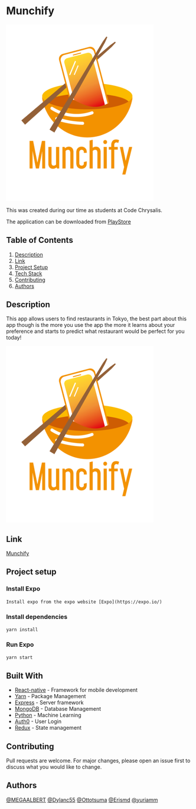 # Munchify
<!-- ![logo](assets/logo_bowl.png) -->
<img src="./assets/logo_bowl.png" width="400" alt="Logo">

This was created during our time as students at Code Chrysalis.

The application can be downloaded from [PlayStore](https://play.google.com/store/apps/details?id=com.ottotsuma.restaurantnativeapp)

## Table of Contents

1.  [Description](#description)
1.  [Link](#link)
1.  [Project Setup](#project-setup)
1.  [Tech Stack](#built-with)
1.  [Contributing](#contributing)
1.  [Authors](#authors)

## Description
This app allows users to find restaurants in Tokyo, the best part about this app though is the more you use the app the more it learns about your preference and starts to predict what restaurant would be perfect for you today!   

<img src="assets/logo_bowl.png" width="400" alt="Logo">

## Link
[Munchify](https://play.google.com/store/apps/details?id=com.ottotsuma.restaurantnativeapp)


## Project setup

### Install Expo
```
Install expo from the expo website [Expo](https://expo.io/)
```

### Install dependencies
```
yarn install
```

### Run Expo
```
yarn start
```

## Built With

- [React-native](http://www.https://vuejs.org/) - Framework for mobile development
- [Yarn](https://yarnpkg.com/) - Package Management
- [Express](https://expressjs.com/) - Server framework
- [MongoDB](https://www.mongodb.com/) - Database Management
- [Python](https://www.python.org/) - Machine Learning
- [Auth0](https://auth0.com/) - User Login
- [Redux](https://redux.js.org/) - State management

## Contributing

Pull requests are welcome. For major changes, please open an issue first to discuss what you would like to change.

## Authors
[@MEGAALBERT](https://github.com/MEGAALBERT) [@Dylanc55](https://github.com/Dylanc55) [@Ottotsuma](https://github.com/ottotsuma) [@Erismd](https://github.com/Erismd) [@yuriamm](https://github.com/yuriamm)

